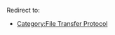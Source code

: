 Redirect to:

*   [Category:File Transfer Protocol](/index.php/Category:File_Transfer_Protocol "Category:File Transfer Protocol")